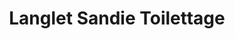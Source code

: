 ---
title: "Langlet Sandie Toilettage"
url: /les-sables-dolonne/langlet-sandie-toilettage/
shop: animal de compagnie
---